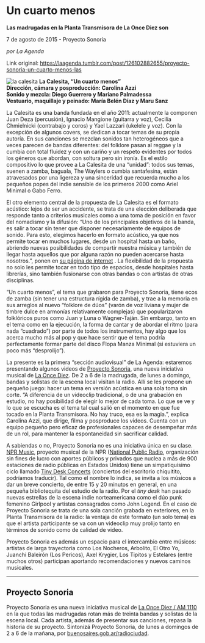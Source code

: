 # Un cuarto menos

**Las madrugadas en la Planta Transmisora de La Once Diez son**

7 de agosto de 2015 - Proyecto Sonoria

_por La Agenda_

Link original: https://laagenda.tumblr.com/post/126102882655/proyecto-sonoria-un-cuarto-menos-las

![la calesita](https://64.media.tumblr.com/d8be46ee8b6e353e8ed5aa5f6a2657dc/tumblr_inline_pjzzzpymWt1t6q87u_500.jpg) **La Calesita, “Un cuarto menos”**  
**Dirección, cámara y posproducción: Carolina Azzi**  
**Sonido y mezcla: Diego Guerrero y Mariano Palmadessa**  
**Vestuario, maquillaje y peinado: María Belén Díaz y Maru Sanz** 

La Calesita es una banda fundada en el año 2011: actualmente la componen Juan Deza (percusión), Ignacio Mangione (guitarra y voz), Cecilia Chmielnicki (contrabajo y coros) y Yael Lazzari (ukelele y voz). Con la excepción de algunos covers, se dedican a tocar temas de su propia autoría. En sus canciones se mezclan sonidos tan heterogéneos que a veces parecen de bandas diferentes: del folklore pasan al reggae y la cumbia con total fluidez y con un cariño y un respeto evidentes por todos los géneros que abordan, con soltura pero sin ironía. Es el estilo compositivo lo que provee a La Calesita de una “unidad”: todos sus temas, suenen a zamba, baguala, The Waylers o cumbia santafesina, están atravesados por una ligereza y una sinceridad que recuerda mucho a los pequeños popes del indie sensible de los primeros 2000 como Ariel Minimal o Gabo Ferro.

El otro elemento central de la propuesta de La Calesita es el formato acústico: lejos de ser un accidente, se trata de una elección deliberada que responde tanto a criterios musicales como a una toma de posición en favor del nomadismo y la difusión: “Uno de los principales objetivos de la banda, es salir a tocar sin tener que disponer necesariamente de equipos de sonido. Para esto, elegimos hacerlo en formato acústico, ya que nos permite tocar en muchos lugares, desde un hospital hasta un baño, abriendo nuevas posibilidades de compartir nuestra música y también de llegar hasta aquellos que por alguna razón no pueden acercarse hasta nosotros.”, ponen en  [su página de internet](http://lacalesita.wix.com/lacalesita#!bio/c161y) . La flexibilidad de la propuesta no solo les permite tocar en todo tipo de espacios, desde hospitales hasta librerías, sino también fusionarse con otras bandas o con artistas de otras disciplinas. 

“Un cuarto menos”, el tema que grabaron para Proyecto Sonoria, tiene ecos de zamba (sin tener una estructura rígida de zamba), y trae a la memoria en sus arreglos al nuevo “folklore de dúos” (varón de voz liviana y mujer de timbre dulce en armonías relativamente complejas) que popularizaron folklóricos puros como Juan y Luna o Wagner-Taján. Sin embargo, tanto en el tema como en la ejecución, la forma de cantar y de abordar el ritmo (para nada “cuadrado”) por parte de todos los instrumentos, hay algo que los acerca mucho más al pop y que hace sentir que el tema podría perfectamente formar parte del disco Flopa Manza Minimal (si estuviera un poco más “desprolijo”).

La presente es la primera “sección audiovisual” de La Agenda: estaremos presentando algunos videos de [Proyecto Sonoria](http://www.buenosaires.gob.ar/noticias/proyecto-sonoria), una nueva iniciativa musical de [La Once Diez](http://www.buenosaires.gob.ar/radiociudad). De 2 a 6 de la madrugada, de lunes a domingo, bandas y solistas de la escena local visitan la radio. Allí se les propone un pequeño juego: hacer un tema en versión acústica en una sola toma sin corte. “A diferencia de un videoclip tradicional, o de una grabación en estudio, no hay posibilidad de elegir lo mejor de cada toma. Lo que se ve y lo que se escucha es el tema tal cual salió en el momento en que fue tocado en la Planta Transmisora. No hay truco, esa es la magia.”, explica Carolina Azzi, que dirige, filma y posproduce los videos. Cuenta con un equipo pequeño pero eficaz de profesionales capaces de desempeñar más de un rol, para mantener la espontaneidad sin sacrificar calidad.

A sabiendas o no, Proyecto Sonoria no es una iniciativa única en su clase. [NPR Music](http://www.npr.org/music/), proyecto musical de la NPR ([National Public Radio](http://www.npr.org/), organización sin fines de lucro con aportes públicos y privados que nuclea a más de 900 estaciones de radio públicas en Estados Unidos) tiene un simpatiquísimo ciclo llamado [Tiny Desk Concerts](http://www.npr.org/series/tiny-desk-concerts/) (conciertos del escritorio chiquitito, podríamos traducir). Tal como el nombre lo indica, se invita a los músicos a dar un breve concierto, de entre 15 y 20 minutos en general, en una pequeña bibliotequita del estudio de la radio. Por el *tiny desk* han pasado nuevas estrellas de la escena indie norteamericana como el dúo punk femenino Girlpool y artistas consagrados como John Legend. En el caso de Proyecto Sonoria se trata de una sola canción grabada en exteriores, en la Planta Transmisora de la radio: la ventaja de este formato (un solo tema) es que el artista participante se va con un videoclip muy prolijo tanto en términos de sonido como de calidad de video. 

Proyecto Sonoria es además un espacio para el intercambio entre músicos: artistas de larga trayectoria como Los Nocheros, Arbolito, El Otro Yo, Juanchi Baleirón (Los Pericos), Axel Krygier, Los Tipitos y Estelares (entre muchos otros) participan aportando recomendaciones y nuevos caminos musicales. 



---

 Proyecto Sonoria
-----------------

 Proyecto Sonoria es una nueva iniciativa musical de [La Once Diez / AM 1110](https://twitter.com/Laoncediez) en la que todas las madrugadas rotan más de treinta bandas y solistas de la escena local. Cada artista, además de presentar sus canciones, repasa la historia de su proyecto. Sintonizá Proyecto Sonoria, de lunes a domingos de 2 a 6 de la mañana, por [buenosaires.gob.ar/radiociudad](http://buenosaires.gob.ar/radiociudad).

